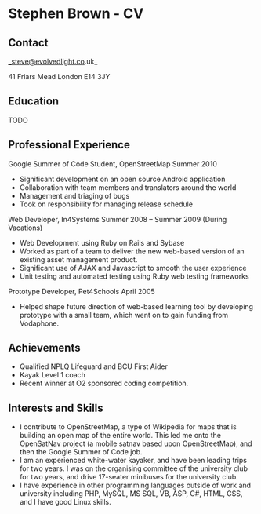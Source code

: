Stephen Brown - CV
==================

Contact
-------

_steve@evolvedlight.co.uk_

41 Friars Mead
London
E14 3JY

Education
---------

TODO

Professional Experience
-----------------------

Google Summer of Code Student, OpenStreetMap Summer 2010
* Significant development on an open source Android application
* Collaboration with team members and translators around the world
* Management and triaging of bugs
* Took on responsibility for managing release schedule

Web Developer, In4Systems Summer 2008 – Summer 2009 (During Vacations)
* Web Development using Ruby on Rails and Sybase
* Worked as part of a team to deliver the new web-based version of an existing asset management 
product.
* Significant use of AJAX and Javascript to smooth the user experience
* Unit testing and automated testing using Ruby web testing frameworks

Prototype Developer, Pet4Schools April 2005
* Helped shape future direction of web-based learning tool by developing prototype with a small 
team, which went on to gain funding from Vodaphone.

Achievements
------------

* Qualified NPLQ Lifeguard and BCU First Aider
* Kayak Level 1 coach
* Recent winner at O2 sponsored coding competition.

Interests and Skills
--------------------

* I contribute to OpenStreetMap, a type of Wikipedia for maps that is building an open map of the 
entire world. This led me onto the OpenSatNav project (a mobile satnav based upon 
OpenStreetMap), and then the Google Summer of Code job.
* I am an experienced white-water kayaker, and have been leading trips for two years. I was on the 
organising committee of the university club for two years, and drive 17-seater minibuses for the 
university club.
* I have experience in other programming languages outside of work and university including PHP, 
MySQL, MS SQL, VB, ASP, C#, HTML, CSS, and I have good Linux skills.
